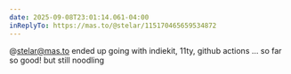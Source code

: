 ```yaml
---
date: 2025-09-08T23:01:14.061-04:00
inReplyTo: https://mas.to/@stelar/115170465659534872
---
```


@stelar@mas.to ended up going with indiekit, 11ty, github actions … so far so good! but still noodling
